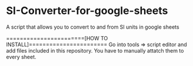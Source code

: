 # SI-Converter-for-google-sheets
A script that allows you to convert to and from SI units in google sheets

=======================[HOW TO INSTALL]=======================
Go into tools => script editor and add files included in this
repository. You have to manually attatch them to every sheet.
